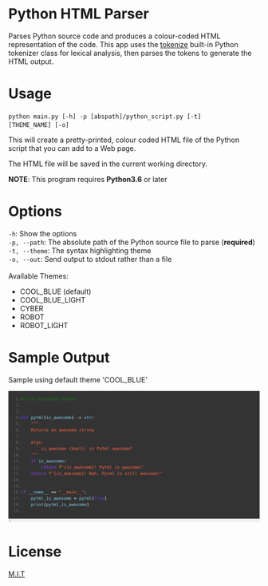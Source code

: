 # Python HTML Parser

Parses Python source code and produces a colour-coded HTML representation of the code. This app uses
the <a href="https://docs.python.org/3/library/tokenize.html">tokenize</a>
built-in Python tokenizer class for lexical analysis, then parses the tokens to generate the HTML output.

# Usage

<code>python main.py [-h] -p [abspath]/python_script.py [-t] [THEME_NAME] [-o]</code>

This will create a pretty-printed, colour coded HTML file of the Python script that you can add to a Web page.

The HTML file will be saved in the current working directory.

<b>NOTE</b>: This program requires <b>Python3.6</b> or later

# Options

<code>-h</code>: Show the options
</br>
<code>-p, --path</code>: The absolute path of the Python source file to parse (**required**)
</br>
<code>-t, --theme</code>: The syntax highlighting theme</code>
</br>
<code>-o, --out</code>: Send output to stdout rather than a file
</br></br>
Available Themes:
<ul>
    <li>COOL_BLUE (default)</li>
    <li>COOL_BLUE_LIGHT </li>
    <li>CYBER </li>
    <li>ROBOT </li>
    <li>ROBOT_LIGHT </li>
</ul>

# Sample Output

Sample using default theme 'COOL_BLUE'

![Sample HTML Output](/source_page/imgs/sample.png)

# License

<a href="https://github.com/sedexdev/python_html_parser/blob/main/LICENSE">M.I.T</a>
